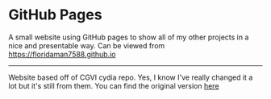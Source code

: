 # GitHub Pages
A small website using GitHub pages to show all of my other projects in a nice and presentable way.
Can be viewed from https://floridaman7588.github.io

***
Website based off of CGVI cydia repo. Yes, I know I've really changed it a lot but it's still from them.
You  can find the original version [here](https://github.com/CGVI "CGVI repository")